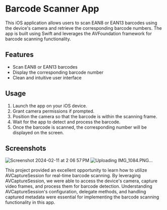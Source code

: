# Barcode Scanner App

This iOS application allows users to scan EAN8 or EAN13 barcodes using the device's camera and retrieve the corresponding barcode numbers. The app is built using Swift and leverages the AVFoundation framework for barcode scanning functionality.

## Features

- Scan EAN8 or EAN13 barcodes
- Display the corresponding barcode number
- Clean and intuitive user interface

## Usage

1. Launch the app on your iOS device.
2. Grant camera permissions if prompted.
3. Position the camera so that the barcode is within the scanning frame.
4. Wait for the app to detect and process the barcode.
5. Once the barcode is scanned, the corresponding number will be displayed on the screen.

## Screenshots

![Screenshot 2024-02-11 at 2 06 57 PM](https://github.com/PhilipZhangs/BarcodeScanner/assets/73215906/e06ad4f8-f181-466b-8272-3e2826a63330)
![Uploading IMG_1084.PNG…]()

This project provided an excellent opportunity to learn how to utilize AVCaptureSession for real-time barcode scanning. By leveraging AVCaptureSession, we were able to access the device's camera, capture video frames, and process them for barcode detection. Understanding AVCaptureSession's configuration, delegate methods, and handling captured metadata were essential for implementing the barcode scanning functionality in this app.

